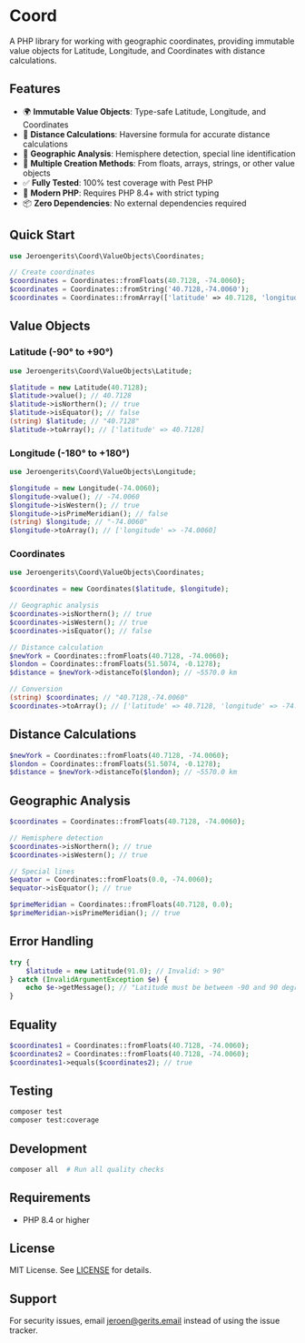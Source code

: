# Coord

A PHP library for working with geographic coordinates, providing immutable value objects for Latitude, Longitude, and
Coordinates with distance calculations.

## Features

- 🌍 **Immutable Value Objects**: Type-safe Latitude, Longitude, and Coordinates
- 📏 **Distance Calculations**: Haversine formula for accurate distance calculations
- 🧭 **Geographic Analysis**: Hemisphere detection, special line identification
- 🎯 **Multiple Creation Methods**: From floats, arrays, strings, or other value objects
- ✅ **Fully Tested**: 100% test coverage with Pest PHP
- 🚀 **Modern PHP**: Requires PHP 8.4+ with strict typing
- 📦 **Zero Dependencies**: No external dependencies required

## Quick Start

```php
use Jeroengerits\Coord\ValueObjects\Coordinates;

// Create coordinates
$coordinates = Coordinates::fromFloats(40.7128, -74.0060);
$coordinates = Coordinates::fromString('40.7128,-74.0060');
$coordinates = Coordinates::fromArray(['latitude' => 40.7128, 'longitude' => -74.0060]);
```

## Value Objects

### Latitude (-90° to +90°)

```php
use Jeroengerits\Coord\ValueObjects\Latitude;

$latitude = new Latitude(40.7128);
$latitude->value(); // 40.7128
$latitude->isNorthern(); // true
$latitude->isEquator(); // false
(string) $latitude; // "40.7128"
$latitude->toArray(); // ['latitude' => 40.7128]
```

### Longitude (-180° to +180°)

```php
use Jeroengerits\Coord\ValueObjects\Longitude;

$longitude = new Longitude(-74.0060);
$longitude->value(); // -74.0060
$longitude->isWestern(); // true
$longitude->isPrimeMeridian(); // false
(string) $longitude; // "-74.0060"
$longitude->toArray(); // ['longitude' => -74.0060]
```

### Coordinates

```php
use Jeroengerits\Coord\ValueObjects\Coordinates;

$coordinates = new Coordinates($latitude, $longitude);

// Geographic analysis
$coordinates->isNorthern(); // true
$coordinates->isWestern(); // true
$coordinates->isEquator(); // false

// Distance calculation
$newYork = Coordinates::fromFloats(40.7128, -74.0060);
$london = Coordinates::fromFloats(51.5074, -0.1278);
$distance = $newYork->distanceTo($london); // ~5570.0 km

// Conversion
(string) $coordinates; // "40.7128,-74.0060"
$coordinates->toArray(); // ['latitude' => 40.7128, 'longitude' => -74.0060]
```

## Distance Calculations

```php
$newYork = Coordinates::fromFloats(40.7128, -74.0060);
$london = Coordinates::fromFloats(51.5074, -0.1278);
$distance = $newYork->distanceTo($london); // ~5570.0 km
```

## Geographic Analysis

```php
$coordinates = Coordinates::fromFloats(40.7128, -74.0060);

// Hemisphere detection
$coordinates->isNorthern(); // true
$coordinates->isWestern(); // true

// Special lines
$equator = Coordinates::fromFloats(0.0, -74.0060);
$equator->isEquator(); // true

$primeMeridian = Coordinates::fromFloats(40.7128, 0.0);
$primeMeridian->isPrimeMeridian(); // true
```

## Error Handling

```php
try {
    $latitude = new Latitude(91.0); // Invalid: > 90°
} catch (InvalidArgumentException $e) {
    echo $e->getMessage(); // "Latitude must be between -90 and 90 degrees"
}
```

## Equality

```php
$coordinates1 = Coordinates::fromFloats(40.7128, -74.0060);
$coordinates2 = Coordinates::fromFloats(40.7128, -74.0060);
$coordinates1->equals($coordinates2); // true
```

## Testing

```bash
composer test
composer test:coverage
```

## Development

```bash
composer all  # Run all quality checks
```

## Requirements

- PHP 8.4 or higher

## License

MIT License. See [LICENSE](LICENSE) for details.

## Support

For security issues, email jeroen@gerits.email instead of using the issue tracker.